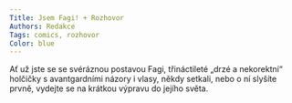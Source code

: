 ```yaml
---
Title: Jsem Fagi! + Rozhovor
Authors: Redakce
Tags: comics, rozhovor
Color: blue
---
```

Ať už jste se se svéráznou postavou Fagi,
třináctileté „drzé a nekorektní“ holčičky
s avantgardními názory i vlasy, někdy setkali,
nebo o ní slyšíte prvně, vydejte se na
krátkou výpravu do jejího světa.
